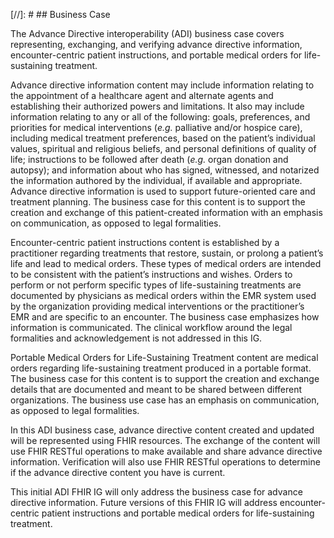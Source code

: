 [//]: #  ## Business Case
<p>
The Advance Directive interoperability (ADI) business case covers representing, exchanging, and verifying advance directive information, encounter-centric patient instructions, and portable medical orders for life-sustaining treatment. 
</p>
<p>
Advance directive information content may include information relating to the appointment of a healthcare agent and alternate agents and establishing their authorized powers and limitations. It also may include information relating to any or all of the following: goals, preferences, and priorities for medical interventions (<i>e.g.</i> palliative and/or hospice care), including medical treatment preferences, based on the patient’s individual values, spiritual and religious beliefs, and personal definitions of quality of life; instructions to be followed after death (<i>e.g.</i> organ donation and autopsy); and information about who has signed, witnessed, and notarized the information authored by the individual, if available and appropriate. Advance directive information is used to support future-oriented care and treatment planning. The business case for this content is to support the creation and exchange of this patient-created information with an emphasis on communication, as opposed to legal formalities.
</p>
<p>
Encounter-centric patient instructions content is established by a practitioner regarding treatments that restore, sustain, or prolong a patient’s life and lead to medical orders. These types of medical orders are intended to be consistent with the patient’s instructions and wishes. Orders to perform or not perform specific types of life-sustaining treatments are documented by physicians as medical orders within the EMR system used by the organization providing medical interventions or the practitioner’s EMR and are specific to an encounter. The business case emphasizes how information is communicated. The clinical workflow around the legal formalities and acknowledgement is not addressed in this IG.
</p>
<p>
Portable Medical Orders for Life-Sustaining Treatment content are medical orders regarding life-sustaining treatment produced in a portable format. The business case for this content is to support the creation and exchange details that are documented and meant to be shared between different organizations. The business use case has an emphasis on communication, as opposed to legal formalities.
</p>
<p>
In this ADI business case, advance directive content created and updated will be represented using FHIR resources. The exchange of the content will use FHIR RESTful operations to make available and share advance directive information. Verification will also use FHIR RESTful operations to determine if the advance directive content you have is current.
</p>
<p>
This initial ADI FHIR IG will only address the business case for advance directive information. Future versions of this FHIR IG will address encounter-centric patient instructions and portable medical orders for life-sustaining treatment.
</p>
